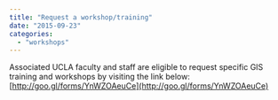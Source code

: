 ```yaml
---
title: "Request a workshop/training"
date: "2015-09-23"
categories: 
  - "workshops"
---
```


Associated UCLA faculty and staff are eligible to request specific GIS training and workshops by visiting the link below: [http://goo.gl/forms/YnWZOAeuCe](http://goo.gl/forms/YnWZOAeuCe)
